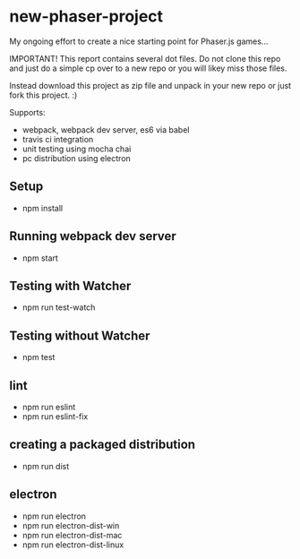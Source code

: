 # new-phaser-project
My ongoing effort to create a nice starting point for Phaser.js games...

IMPORTANT! This report contains several dot files. Do not clone this repo and just do a simple cp over to a new repo or you will likey miss those files.

Instead download this project as zip file and unpack in your new repo or just fork this project. :)

Supports:
- webpack, webpack dev server, es6 via babel
- travis ci integration
- unit testing using mocha chai
- pc distribution using electron

## Setup
- npm install

## Running webpack dev server
- npm start

## Testing with Watcher
- npm run test-watch

## Testing without Watcher
- npm test

## lint
- npm run eslint
- npm run eslint-fix

## creating a packaged distribution
- npm run dist

## electron
- npm run electron
- npm run electron-dist-win
- npm run electron-dist-mac
- npm run electron-dist-linux
